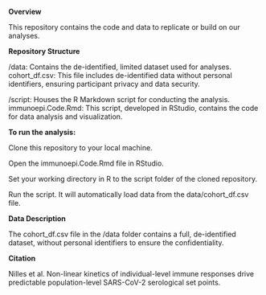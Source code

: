 
**Overview**

This repository contains the code and data to replicate or build on our analyses.

**Repository Structure**

/data: Contains the de-identified, limited dataset used for analyses.
        cohort_df.csv: This file includes de-identified data without personal identifiers, ensuring participant privacy and data security.

/script: Houses the R Markdown script for conducting the analysis.
        immunoepi.Code.Rmd: This script, developed in RStudio, contains the code for data analysis and visualization.

**To run the analysis:**

Clone this repository to your local machine.

Open the immunoepi.Code.Rmd file in RStudio.

Set your working directory in R to the script folder of the cloned repository.

Run the script. It will automatically load data from the data/cohort_df.csv file.

**Data Description**

The cohort_df.csv file in the /data folder contains a full, de-identified dataset, without personal identifiers to ensure the confidentiality. 

**Citation**

Nilles et al. Non-linear kinetics of individual-level immune responses drive predictable population-level SARS-CoV-2 serological set points.
